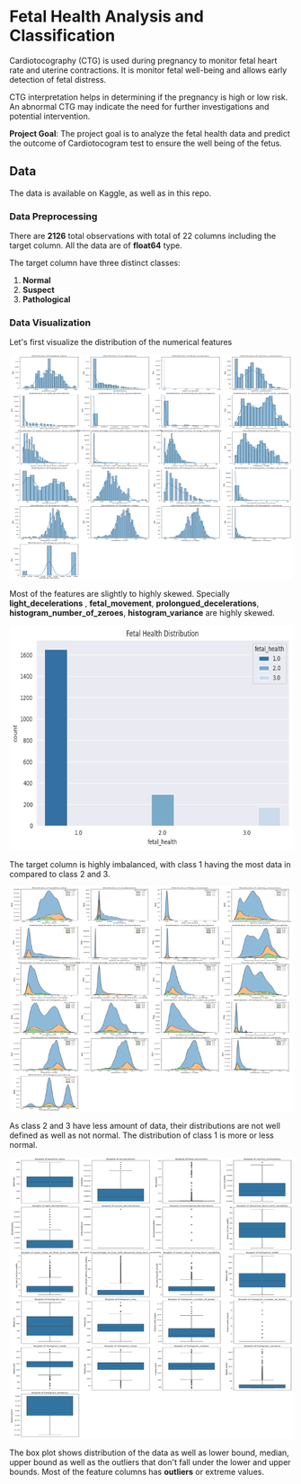 # Fetal Health Analysis and Classification

Cardiotocography (CTG) is used during pregnancy to monitor fetal heart rate and uterine contractions. It is monitor fetal well-being and allows early detection of fetal distress.

CTG interpretation helps in determining if the pregnancy is high or low risk. An abnormal CTG may indicate the need for further investigations and potential intervention.

**Project Goal**: The project goal is to analyze the fetal health data and predict the outcome of Cardiotocogram test to ensure the well being of the fetus.

## Data

The data is available on Kaggle, as well as in this repo.

### Data Preprocessing

There are **2126** total observations with total of 22 columns including the target column. All the data are of **float64** type.

The target column have three distinct classes:
1. **Normal**
2. **Suspect**
3. **Pathological**

### Data Visualization

Let's first visualize the distribution of the numerical features

<img src=graphs/numerical_distributions.png width=600 height=400></br>

Most of the features are slightly to highly skewed. Specially **light_decelerations** , **fetal_movement**, **prolongued_decelerations**, **histogram_number_of_zeroes**, **histogram_variance** are highly skewed. </br>

<img src=graphs/target_distributions.png width=600, height=400></br>

The target column is highly imbalanced, with class 1 having the most data in compared to class 2 and 3.</br>

<img src=graphs/numerical_distributions_with_hue.png width=600 height=400>

As class 2 and 3 have less amount of data, their distributions are not well defined as well as not normal. The distribution of class 1 is more or less normal.

<img src='graphs/numerical_boxplot.png' width=600 height=500>

The box plot shows distribution of the data as well as lower bound, median, upper bound as well as the outliers that don't fall under the lower and upper bounds. Most of the feature columns has **outliers** or extreme values.



